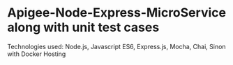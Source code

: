 # Apigee-Node-Express-MicroService along with unit test cases

Technologies used: Node.js, Javascript ES6, Express.js, Mocha, Chai, Sinon with Docker Hosting
